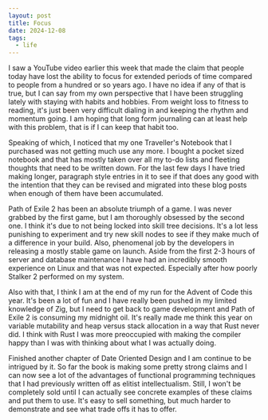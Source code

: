 ```yaml
---
layout: post
title: Focus
date: 2024-12-08
tags:
  - life
---
```


I saw a YouTube video earlier this week that made the claim that people today
have lost the ability to focus for extended periods of time compared to people
from a hundred or so years ago. I have no idea if any of that is true, but I can
say from my own perspective that I have been struggling lately with staying with
habits and hobbies. From weight loss to fitness to reading, it's just been very
difficult dialing in and keeping the rhythm and momentum going. I am hoping that
long form journaling can at least help with this problem, that is if I can keep
that habit too.

Speaking of which, I noticed that my one Traveller's Notebook that I purchased
was not getting much use any more. I bought a pocket sized notebook and that has
mostly taken over all my to-do lists and fleeting thoughts that need to be
written down. For the last few days I have tried making longer, paragraph style
entries in it to see if that does any good with the intention that they can be
revised and migrated into these blog posts when enough of them have been
accumulated.

Path of Exile 2 has been an absolute triumph of a game. I was never grabbed by
the first game, but I am thoroughly obsessed by the second one. I think it's due
to not being locked into skill tree decisions. It's a lot less punishing to
experiment and try new skill nodes to see if they make much of a difference in
your build. Also, phenomenal job by the developers in releasing a mostly stable
game on launch. Aside from the first 2-3 hours of server and database
maintenance I have had an incredibly smooth experience on Linux and that was not
expected. Especially after how poorly Stalker 2 performed on my system.

Also with that, I think I am at the end of my run for the Advent of Code this
year. It's been a lot of fun and I have really been pushed in my limited
knowledge of Zig, but I need to get back to game development and Path of Exile
2 is consuming my midnight oil. It's really made me think this year on variable
mutability and heap versus stack allocation in a way that Rust never did.
I think with Rust I was more preoccupied with making the compiler happy than
I was with thinking about what I was actually doing.

Finished another chapter of Date Oriented Design and I am continue to be
intrigued by it. So far the book is making some pretty strong claims and I can
now see a lot of the advantages of functional programming techniques that I had
previously written off as elitist intellectualism. Still, I won't be completely
sold until I can actually see concrete examples of these claims and put them to
use. It's easy to sell something, but much harder to demonstrate and see what
trade offs it has to offer.
